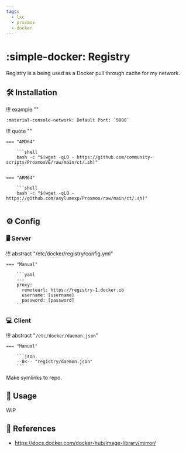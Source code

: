 ```yaml
---
tags:
  - lxc
  - proxmox
  - docker
---
```

# :simple-docker: Registry 

Registry is a being used as a Docker pull through cache for my network.

## :hammer_and_wrench: Installation

!!! example ""

    :material-console-network: Default Port: `5000`


!!! quote ""

    === "AMD64"

        ```shell
        bash -c "$(wget -qLO - https://github.com/community-scripts/ProxmoxVE/raw/main/ct/.sh)"
        ```

    === "ARM64"

        ```shell
        bash -c "$(wget -qLO - https://github.com/asylumexp/Proxmox/raw/main/ct/.sh)"
        ```

## :gear: Config

### :desktop_computer: Server

!!! abstract "/etc/docker/registry/config.yml"

    === "Manual"
    
        ```yaml
        ---
        proxy:
          remoteurl: https://registry-1.docker.io
          username: [username]
          password: [password]
        ```

### :computer: Client

!!! abstract "`/etc/docker/daemon.json`"

    === "Manual"
    
        ```json
        --8<-- "registry/daemon.json"
        ```

Make symlinks to repo.

## :pencil: Usage

WIP

## :link: References

- <https://docs.docker.com/docker-hub/image-library/mirror/>
